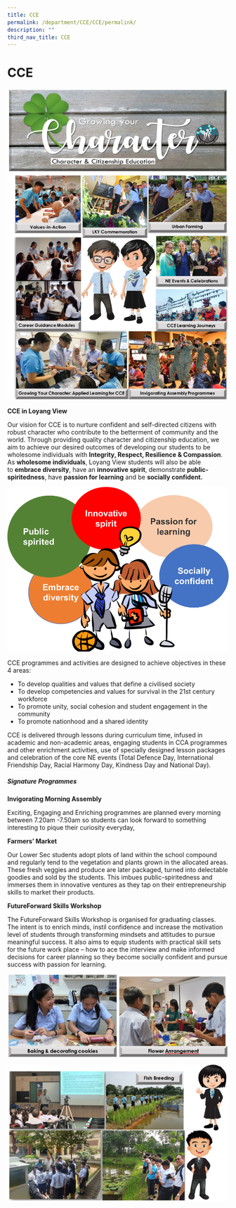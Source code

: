 ```yaml
---
title: CCE
permalink: /department/CCE/CCE/permalink/
description: ""
third_nav_title: CCE
---
```

CCE
===

![](/images/CCE%201.png)

**CCE in Loyang View**

Our vision for CCE is to nurture confident and self-directed citizens with robust character who contribute to the betterment of community and the world. Through providing quality character and citizenship education, we aim to achieve our desired outcomes of developing our students to be wholesome individuals with **Integrity, Respect, Resilience & Compassion**. As **wholesome individuals**, Loyang View students will also be able to **embrace diversity**, have an **innovative spirit**, demonstrate **public-spiritedness**, have **passion for learning** and be **socially confident.**

![](/images/CCE_areas.png)

CCE programmes and activities are designed to achieve objectives in these 4 areas:   

*   To develop qualities and values that define a civilised society
*   To develop competencies and values for survival in the 21st century workforce
*   To promote unity, social cohesion and student engagement in the community
*   To promote nationhood and a shared identity

  
CCE is delivered through lessons during curriculum time, infused in academic and non-academic areas, engaging students in CCA programmes and other enrichment activities, use of specially designed lesson packages and celebration of the core NE events (Total Defence Day, International Friendship Day, Racial Harmony Day, Kindness Day and National Day).

##### Signature Programmes 

**Invigorating Morning Assembly**

Exciting, Engaging and Enriching programmes are planned every morning between 7.20am -7.50am so students can look forward to something interesting to pique their curiosity everyday,

**Farmers’ Market**

Our Lower Sec students adopt plots of land within the school compound and regularly tend to the vegetation and plants grown in the allocated areas. These fresh veggies and produce are later packaged, turned into delectable goodies and sold by the students. This imbues public-spiritedness and immerses them in innovative ventures as they tap on their entrepreneurship skills to market their products.

**FutureForward Skills Workshop**

The FutureForward Skills Workshop is organised for graduating classes. The intent is to enrich minds, instil confidence and increase the motivation level of students through transforming mindsets and attitudes to pursue meaningful success. It also aims to equip students with practical skill sets for the future work place – how to ace the interview and make informed decisions for career planning
so they become socially confident and pursue success with passion for learning.


![](/images/CCE01.png)

![](/images/CCE02.png)


